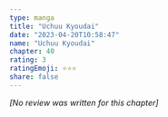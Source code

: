 ```yaml
---
type: manga
title: "Uchuu Kyoudai"
date: "2023-04-20T10:58:47"
name: "Uchuu Kyoudai"
chapter: 40
rating: 3
ratingEmoji: ⭐️⭐️⭐️
share: false
---
```


_[No review was written for this chapter]_
